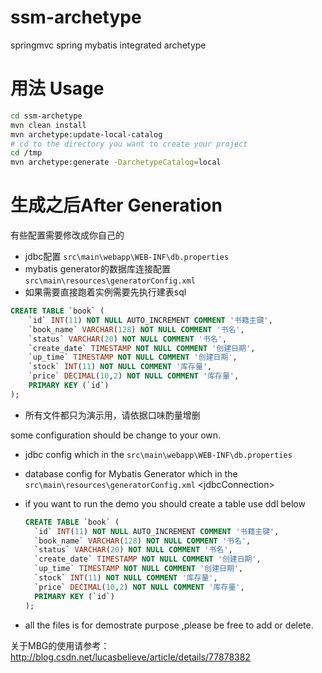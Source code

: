 # ssm-archetype
springmvc spring mybatis integrated archetype

# 用法 Usage
```bash
cd ssm-archetype
mvn clean install
mvn archetype:update-local-catalog
# cd to the directory you want to create your project
cd /tmp
mvn archetype:generate -DarchetypeCatalog=local
```

# 生成之后After Generation

有些配置需要修改成你自己的

- jdbc配置 `src\main\webapp\WEB-INF\db.properties`
- mybatis generator的数据库连接配置`src\main\resources\generatorConfig.xml`  
- 如果需要直接跑着实例需要先执行建表sql

```sql
CREATE TABLE `book` (
	`id` INT(11) NOT NULL AUTO_INCREMENT COMMENT '书籍主键',
	`book_name` VARCHAR(128) NOT NULL COMMENT '书名',
	`status` VARCHAR(20) NOT NULL COMMENT '书名',
	`create_date` TIMESTAMP NOT NULL COMMENT '创建日期',
	`up_time` TIMESTAMP NOT NULL COMMENT '创建日期',
	`stock` INT(11) NOT NULL COMMENT '库存量',
	`price` DECIMAL(10,2) NOT NULL COMMENT '库存量',
	PRIMARY KEY (`id`)
);
```

- 所有文件都只为演示用，请依据口味酌量增删 



some configuration should be change to your own.

- jdbc config which in the `src\main\webapp\WEB-INF\db.properties`

- database config for Mybatis Generator which in the `src\main\resources\generatorConfig.xml`  \<jdbcConnection>

- if you want to run the demo you should create a table use ddl below

  ```sql
  CREATE TABLE `book` (
  	`id` INT(11) NOT NULL AUTO_INCREMENT COMMENT '书籍主键',
  	`book_name` VARCHAR(128) NOT NULL COMMENT '书名',
  	`status` VARCHAR(20) NOT NULL COMMENT '书名',
  	`create_date` TIMESTAMP NOT NULL COMMENT '创建日期',
  	`up_time` TIMESTAMP NOT NULL COMMENT '创建日期',
  	`stock` INT(11) NOT NULL COMMENT '库存量',
  	`price` DECIMAL(10,2) NOT NULL COMMENT '库存量',
  	PRIMARY KEY (`id`)
  );
  ```

- all the files is for demostrate purpose ,please be free to  add or delete.



关于MBG的使用请参考：http://blog.csdn.net/lucasbelieve/article/details/77878382